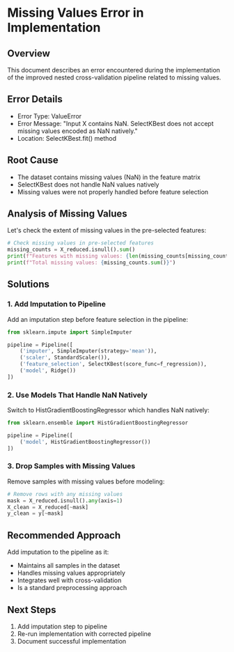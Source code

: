 # Missing Values Error in Implementation

## Overview
This document describes an error encountered during the implementation of the improved nested cross-validation pipeline related to missing values.

## Error Details
- Error Type: ValueError
- Error Message: "Input X contains NaN. SelectKBest does not accept missing values encoded as NaN natively."
- Location: SelectKBest.fit() method

## Root Cause
- The dataset contains missing values (NaN) in the feature matrix
- SelectKBest does not handle NaN values natively
- Missing values were not properly handled before feature selection

## Analysis of Missing Values
Let's check the extent of missing values in the pre-selected features:

```python
# Check missing values in pre-selected features
missing_counts = X_reduced.isnull().sum()
print(f"Features with missing values: {len(missing_counts[missing_counts > 0])}")
print(f"Total missing values: {missing_counts.sum()}")
```

## Solutions

### 1. Add Imputation to Pipeline
Add an imputation step before feature selection in the pipeline:

```python
from sklearn.impute import SimpleImputer

pipeline = Pipeline([
    ('imputer', SimpleImputer(strategy='mean')),
    ('scaler', StandardScaler()),
    ('feature_selection', SelectKBest(score_func=f_regression)),
    ('model', Ridge())
])
```

### 2. Use Models That Handle NaN Natively
Switch to HistGradientBoostingRegressor which handles NaN natively:

```python
from sklearn.ensemble import HistGradientBoostingRegressor

pipeline = Pipeline([
    ('model', HistGradientBoostingRegressor())
])
```

### 3. Drop Samples with Missing Values
Remove samples with missing values before modeling:

```python
# Remove rows with any missing values
mask = X_reduced.isnull().any(axis=1)
X_clean = X_reduced[~mask]
y_clean = y[~mask]
```

## Recommended Approach
Add imputation to the pipeline as it:
- Maintains all samples in the dataset
- Handles missing values appropriately
- Integrates well with cross-validation
- Is a standard preprocessing approach

## Next Steps
1. Add imputation step to pipeline
2. Re-run implementation with corrected pipeline
3. Document successful implementation
